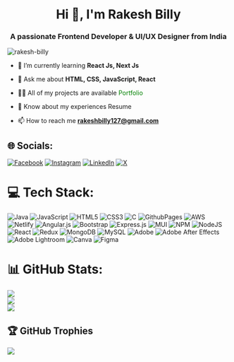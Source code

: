 
<h1 align="center">Hi 👋, I'm Rakesh Billy</h1>
<h3 align="center">A passionate Frontend Developer & UI/UX Designer from India</h3>

<p align="left"> <img src="https://komarev.com/ghpvc/?username=rakesh-billy&label=Profile%20views&color=0e75b6&style=flat" alt="rakesh-billy" /> </p>

- 🌱 I’m currently learning **React Js, Next Js**

- 💬 Ask me about **HTML, CSS, JavaScript, React**

- 👨‍💻 All of my projects are available <a href="https://rakesh-billy.github.io/Portfolio/" target="_blank" style="text-decoration:none; color: green;">Portfolio</a>

- 📄 Know about my experiences <a href="https://drive.google.com/uc?export=download&id=1R2B5W31zIGv-IZTe4Nu6AW02KzMvM8bL" target="_blank" style="text-decoration:none;">Resume</a>

- 📫 How to reach me **rakeshbilly127@gmail.com**




## 🌐 Socials:
[![Facebook](https://img.shields.io/badge/Facebook-%231877F2.svg?logo=Facebook&logoColor=white)](https://facebook.com/https://www.facebook.com/rakesh.billy) [![Instagram](https://img.shields.io/badge/Instagram-%23E4405F.svg?logo=Instagram&logoColor=white)](https://instagram.com/https://www.instagram.com/rakesh_billy/) [![LinkedIn](https://img.shields.io/badge/LinkedIn-%230077B5.svg?logo=linkedin&logoColor=white)](https://linkedin.com/in/https://www.linkedin.com/in/rakesh-billy/) [![X](https://img.shields.io/badge/X-black.svg?logo=X&logoColor=white)](https://x.com/https://x.com/billy_rakesh) 

# 💻 Tech Stack:
![Java](https://img.shields.io/badge/java-%23ED8B00.svg?style=for-the-badge&logo=openjdk&logoColor=white) ![JavaScript](https://img.shields.io/badge/javascript-%23323330.svg?style=for-the-badge&logo=javascript&logoColor=%23F7DF1E) ![HTML5](https://img.shields.io/badge/html5-%23E34F26.svg?style=for-the-badge&logo=html5&logoColor=white) ![CSS3](https://img.shields.io/badge/css3-%231572B6.svg?style=for-the-badge&logo=css3&logoColor=white) ![C](https://img.shields.io/badge/c-%2300599C.svg?style=for-the-badge&logo=c&logoColor=white) ![GithubPages](https://img.shields.io/badge/github%20pages-121013?style=for-the-badge&logo=github&logoColor=white) ![AWS](https://img.shields.io/badge/AWS-%23FF9900.svg?style=for-the-badge&logo=amazon-aws&logoColor=white) ![Netlify](https://img.shields.io/badge/netlify-%23000000.svg?style=for-the-badge&logo=netlify&logoColor=#00C7B7) ![Angular.js](https://img.shields.io/badge/angular.js-%23E23237.svg?style=for-the-badge&logo=angularjs&logoColor=white) ![Bootstrap](https://img.shields.io/badge/bootstrap-%238511FA.svg?style=for-the-badge&logo=bootstrap&logoColor=white) ![Express.js](https://img.shields.io/badge/express.js-%23404d59.svg?style=for-the-badge&logo=express&logoColor=%2361DAFB) ![MUI](https://img.shields.io/badge/MUI-%230081CB.svg?style=for-the-badge&logo=mui&logoColor=white) ![NPM](https://img.shields.io/badge/NPM-%23CB3837.svg?style=for-the-badge&logo=npm&logoColor=white) ![NodeJS](https://img.shields.io/badge/node.js-6DA55F?style=for-the-badge&logo=node.js&logoColor=white) ![React](https://img.shields.io/badge/react-%2320232a.svg?style=for-the-badge&logo=react&logoColor=%2361DAFB) ![Redux](https://img.shields.io/badge/redux-%23593d88.svg?style=for-the-badge&logo=redux&logoColor=white) ![MongoDB](https://img.shields.io/badge/MongoDB-%234ea94b.svg?style=for-the-badge&logo=mongodb&logoColor=white) ![MySQL](https://img.shields.io/badge/mysql-4479A1.svg?style=for-the-badge&logo=mysql&logoColor=white) ![Adobe](https://img.shields.io/badge/adobe-%23FF0000.svg?style=for-the-badge&logo=adobe&logoColor=white) ![Adobe After Effects](https://img.shields.io/badge/Adobe%20After%20Effects-9999FF.svg?style=for-the-badge&logo=Adobe%20After%20Effects&logoColor=white) ![Adobe Lightroom](https://img.shields.io/badge/Adobe%20Lightroom-31A8FF.svg?style=for-the-badge&logo=Adobe%20Lightroom&logoColor=white) ![Canva](https://img.shields.io/badge/Canva-%2300C4CC.svg?style=for-the-badge&logo=Canva&logoColor=white) ![Figma](https://img.shields.io/badge/figma-%23F24E1E.svg?style=for-the-badge&logo=figma&logoColor=white)
# 📊 GitHub Stats:
![](https://github-readme-stats.vercel.app/api?username=Rakesh-Billy&theme=radical&hide_border=false&include_all_commits=true&count_private=true)<br/>
![](https://github-readme-streak-stats.herokuapp.com/?user=Rakesh-Billy&theme=radical&hide_border=false)<br/>
![](https://github-readme-stats.vercel.app/api/top-langs/?username=Rakesh-Billy&theme=radical&hide_border=false&include_all_commits=true&count_private=true&layout=compact)

## 🏆 GitHub Trophies
![](https://github-profile-trophy.vercel.app/?username=Rakesh-Billy&theme=radical&no-frame=false&no-bg=true&margin-w=4)


<!-- Proudly created with GPRM ( https://gprm.itsvg.in ) -->

